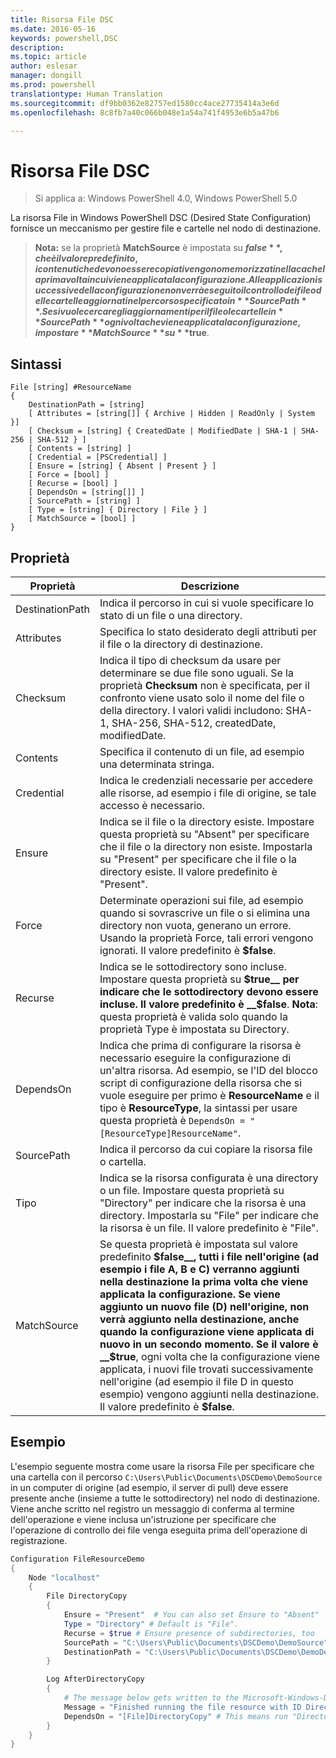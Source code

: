 ```yaml
---
title: Risorsa File DSC
ms.date: 2016-05-16
keywords: powershell,DSC
description: 
ms.topic: article
author: eslesar
manager: dongill
ms.prod: powershell
translationtype: Human Translation
ms.sourcegitcommit: df9bb0362e82757ed1580cc4ace27735414a3e6d
ms.openlocfilehash: 8c8fb7a40c066b048e1a54a741f4953e6b5a47b6

---
```


# Risorsa File DSC

> Si applica a: Windows PowerShell 4.0, Windows PowerShell 5.0

La risorsa File in Windows PowerShell DSC (Desired State Configuration) fornisce un meccanismo per gestire file e cartelle nel nodo di destinazione.

>**Nota:** se la proprietà **MatchSource** è impostata su **$false**, che è il valore predefinito, i contenuti che devono essere copiati vengono memorizzati nella cache la prima volta in cui viene applicata la configurazione. 
>Alle applicazioni successive della configurazione non verrà eseguito il controllo dei file o delle cartelle aggiornati nel percorso specificato in **SourcePath**. Se si vuole cercare gli aggiornamenti per il file o le cartelle in **SourcePath** ogni volta che viene applicata la configurazione, impostare **MatchSource** su **$true**. 

## Sintassi
```
File [string] #ResourceName
{
    DestinationPath = [string]
    [ Attributes = [string[]] { Archive | Hidden | ReadOnly | System }]
    [ Checksum = [string] { CreatedDate | ModifiedDate | SHA-1 | SHA-256 | SHA-512 } ]
    [ Contents = [string] ]
    [ Credential = [PSCredential] ]
    [ Ensure = [string] { Absent | Present } ] 
    [ Force = [bool] ]
    [ Recurse = [bool] ]
    [ DependsOn = [string[]] ]
    [ SourcePath = [string] ]
    [ Type = [string] { Directory | File } ] 
    [ MatchSource = [bool] ]
}
```

## Proprietà

|  Proprietà  |  Descrizione   | 
|---|---| 
| DestinationPath| Indica il percorso in cui si vuole specificare lo stato di un file o una directory.| 
| Attributes| Specifica lo stato desiderato degli attributi per il file o la directory di destinazione.| 
| Checksum| Indica il tipo di checksum da usare per determinare se due file sono uguali. Se la proprietà __Checksum__ non è specificata, per il confronto viene usato solo il nome del file o della directory. I valori validi includono: SHA-1, SHA-256, SHA-512, createdDate, modifiedDate.| 
| Contents| Specifica il contenuto di un file, ad esempio una determinata stringa.| 
| Credential| Indica le credenziali necessarie per accedere alle risorse, ad esempio i file di origine, se tale accesso è necessario.| 
| Ensure| Indica se il file o la directory esiste. Impostare questa proprietà su "Absent" per specificare che il file o la directory non esiste. Impostarla su "Present" per specificare che il file o la directory esiste. Il valore predefinito è "Present".| 
| Force| Determinate operazioni sui file, ad esempio quando si sovrascrive un file o si elimina una directory non vuota, generano un errore. Usando la proprietà Force, tali errori vengono ignorati. Il valore predefinito è __$false__.| 
| Recurse| Indica se le sottodirectory sono incluse. Impostare questa proprietà su __$true__ per indicare che le sottodirectory devono essere incluse. Il valore predefinito è __$false__. **Nota**: questa proprietà è valida solo quando la proprietà Type è impostata su Directory.| 
| DependsOn | Indica che prima di configurare la risorsa è necessario eseguire la configurazione di un'altra risorsa. Ad esempio, se l'ID del blocco script di configurazione della risorsa che si vuole eseguire per primo è __ResourceName__ e il tipo è __ResourceType__, la sintassi per usare questa proprietà è `DependsOn = "[ResourceType]ResourceName"`.| 
| SourcePath| Indica il percorso da cui copiare la risorsa file o cartella.| 
| Tipo| Indica se la risorsa configurata è una directory o un file. Impostare questa proprietà su "Directory" per indicare che la risorsa è una directory. Impostarla su "File" per indicare che la risorsa è un file. Il valore predefinito è "File".| 
| MatchSource| Se questa proprietà è impostata sul valore predefinito __$false__, tutti i file nell'origine (ad esempio i file A, B e C) verranno aggiunti nella destinazione la prima volta che viene applicata la configurazione. Se viene aggiunto un nuovo file (D) nell'origine, non verrà aggiunto nella destinazione, anche quando la configurazione viene applicata di nuovo in un secondo momento. Se il valore è __$true__, ogni volta che la configurazione viene applicata, i nuovi file trovati successivamente nell'origine (ad esempio il file D in questo esempio) vengono aggiunti nella destinazione. Il valore predefinito è **$false**.| 

## Esempio

L'esempio seguente mostra come usare la risorsa File per specificare che una cartella con il percorso `C:\Users\Public\Documents\DSCDemo\DemoSource` in un computer di origine (ad esempio, il server di pull) deve essere presente anche (insieme a tutte le sottodirectory) nel nodo di destinazione. Viene anche scritto nel registro un messaggio di conferma al termine dell'operazione e viene inclusa un'istruzione per specificare che l'operazione di controllo dei file venga eseguita prima dell'operazione di registrazione.

```powershell
Configuration FileResourceDemo
{
    Node "localhost"
    {
        File DirectoryCopy
        {
            Ensure = "Present"  # You can also set Ensure to "Absent"
            Type = "Directory" # Default is "File".
            Recurse = $true # Ensure presence of subdirectories, too
            SourcePath = "C:\Users\Public\Documents\DSCDemo\DemoSource"
            DestinationPath = "C:\Users\Public\Documents\DSCDemo\DemoDestination"    
        }

        Log AfterDirectoryCopy
        {
            # The message below gets written to the Microsoft-Windows-Desired State Configuration/Analytic log
            Message = "Finished running the file resource with ID DirectoryCopy"
            DependsOn = "[File]DirectoryCopy" # This means run "DirectoryCopy" first.
        }
    }
}
```




<!--HONumber=Aug16_HO3-->


